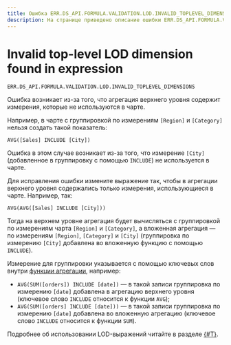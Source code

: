 ```yaml
---
title: Ошибка ERR.DS_API.FORMULA.VALIDATION.LOD.INVALID_TOPLEVEL_DIMENSIONS
description: На странице приведено описание ошибки ERR.DS_API.FORMULA.VALIDATION.LOD.INVALID_TOPLEVEL_DIMENSIONS.
---
```


# Invalid top-level LOD dimension found in expression

`ERR.DS_API.FORMULA.VALIDATION.LOD.INVALID_TOPLEVEL_DIMENSIONS`

Ошибка возникает из-за того, что агрегация верхнего уровня содержит измерения, которые не используются в чарте.

Например, в чарте с группировкой по измерениям `[Region]` и `[Category]` нельзя создать такой показатель:

```
AVG([Sales] INCLUDE [City])
```

Ошибка в этом случае возникает из-за того, что измерение `[City]` (добавленное в группировку с помощью `INCLUDE`) не используется в чарте.

Для исправления ошибки измените выражение так, чтобы в агрегации верхнего уровня содержались только измерения, использующиеся в чарте. Например, так:

```
AVG(AVG([Sales] INCLUDE [City]))
```

Тогда на верхнем уровне агрегация будет вычисляться с группировкой по измерениям чарта `[Region]` и `[Category]`, а вложенная агрегация — по измерениям `[Region]`, `[Category]` и `[City]` (группировка по измерению `[City]` добавлена во вложенную функцию с помощью `INCLUDE`).

Измерение для группировки указывается с помощью ключевых слов внутри [функции агрегации](../../../datalens/function-ref/aggregation-functions.md#syntax), например: 

* `AVG(SUM([orders]) INCLUDE [date])` — в такой записи группировка по измерению `[date]` добавлена в агрегацию верхнего уровня (ключевое слово `INCLUDE` относится к функции `AVG`);
* `AVG(SUM([orders] INCLUDE [date]))` — в такой записи группировка по измерению `[date]` добавлена во вложенную агрегацию (ключевое слово `INCLUDE` относится к функции `SUM`).

Подробнее об использовании LOD-выражений читайте в разделе [{#T}](../../concepts/lod-aggregation.md).
